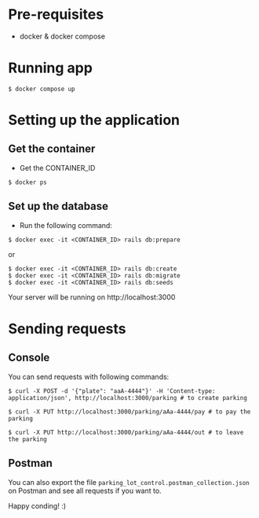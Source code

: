 # Pre-requisites

- docker & docker compose

# Running app
```
$ docker compose up
```

# Setting up the application

## Get the container

- Get the CONTAINER_ID
```
$ docker ps
```

## Set up the database
- Run the following command:

```
$ docker exec -it <CONTAINER_ID> rails db:prepare
```

or

```
$ docker exec -it <CONTAINER_ID> rails db:create
$ docker exec -it <CONTAINER_ID> rails db:migrate
$ docker exec -it <CONTAINER_ID> rails db:seeds
```

Your server will be running on http://localhost:3000

# Sending requests

## Console

You can send requests with following commands:

```
$ curl -X POST -d '{"plate": "aaA-4444"}' -H 'Content-type: application/json', http://localhost:3000/parking # to create parking

$ curl -X PUT http://localhost:3000/parking/aAa-4444/pay # to pay the parking

$ curl -X PUT http://localhost:3000/parking/aAa-4444/out # to leave the parking

```

## Postman

You can also export the file `parking_lot_control.postman_collection.json` on Postman and see all requests if you want to.

Happy conding! :)